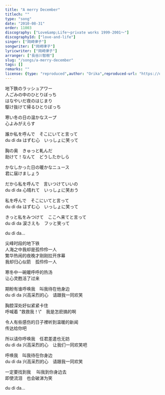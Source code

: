 ```yaml
---
title: "A merry December"
titlech: ""
type: "song"
date: "2010-08-31"
order: 11003
discography: ["Love&amp;Life〜private works 1999-2001〜"]
discographyId: ["love-and-life"]
singer: ["岡崎律子"]
songwriter: ["岡崎律子"]
lyricwriter: ["岡崎律子"]
arranger: ["長谷川智樹"]
slug: "/songs/a-merry-december"
tags: []
remarks: ""
license: {type: "reproduced",author: "Orika",reproduced-url: "https://orikamushi.netlify.app/",reproduced-website: "織歌蟲網站"}
---
```


地下鉄のラッシュアワー   
人ごみの中のひとりぼっち   
はなやいだ夜のはじまり   
駆け抜けて帰るひとりぼっち   
  
寒い冬の日の温かなスープ　   
心よみがえらす   
  
誰か私を呼んで　そこにいてと言って   
du di da はずむ心　いっしょに笑って   
  
胸の奥　きゅっと軋んだ   
助けて！なんて　どうしたかしら   
  
かなしかった日の暖かなニュース   
君に届けましょう   
  
だから私を呼んで　言いつけていいの   
du di da 心晴れて　いっしょに笑おう   
  
私を呼んで　そこにいてと言って   
du di da はずむ心　いっしょに笑って   
  
きっと私をみつけて　ここへ来てと言って   
du di da 涙さえも　フッと笑って   
  
du di da…  

<!-- 翻译 -->

尖峰时段的地下铁   
人海之中我却是孤伶伶一人   
繁华热闹的夜晚才刚刚拉开序幕   
我却归心似箭　孤伶伶一人   
  
寒冬中一碗暖呼呼的热汤　   
让心灵甦活了过来   
  
期盼有谁呼唤我　叫我待在他身边   
du di da 兴高采烈的心　请跟我一同欢笑   
  
胸腔深处好似紧紧卡住   
呼喊着 \"救救我！\\"　我是怎麽搞的啊   
  
令人有些感伤的日子裡听到温暖的新闻   
传达给你吧   
  
所以请你呼唤我　任君差遣也无妨   
du di da 兴高采烈的心　让我们一同欢笑吧   
  
呼唤我　叫我待在你身边   
du di da 兴高采烈的心　请跟我一同欢笑   
  
一定要找到我 　叫我到你身边去   
即使流泪　也会破涕为笑   
  
du di da…
